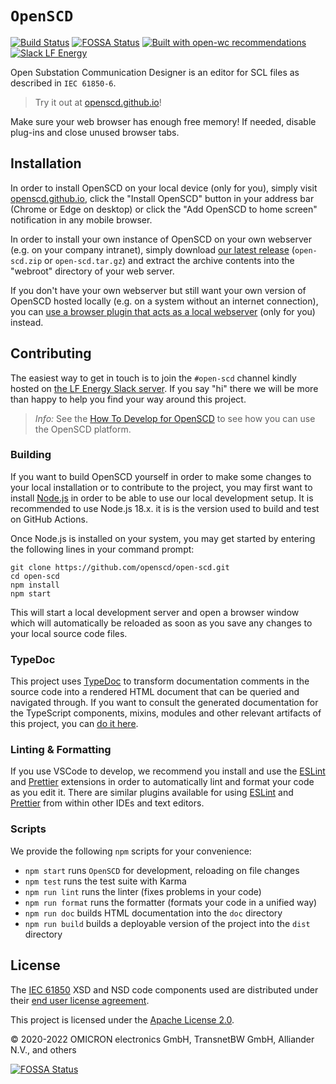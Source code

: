 # `OpenSCD`

[![Build Status](https://travis-ci.org/openscd/open-scd.svg?branch=main)](https://travis-ci.org/openscd/open-scd)
[![FOSSA Status](https://app.fossa.com/api/projects/git%2Bgithub.com%2Fopenscd%2Fopen-scd.svg?type=shield)](https://app.fossa.com/projects/git%2Bgithub.com%2Fopenscd%2Fopen-scd?ref=badge_shield)
[![Built with open-wc recommendations](https://img.shields.io/badge/built%20with-open--wc-blue.svg)](https://github.com/open-wc)
[![Slack LF Energy](https://img.shields.io/badge/LF%20Energy%20Slack-%20%23OpenSCD%20chat-purple?logo=slack&color=2aa198&labelColor=6c71c4)](https://lfenergy.slack.com/archives/C03LH7EUP34)

Open Substation Communication Designer is an editor for SCL files as described in `IEC 61850-6`.

> Try it out at [openscd.github.io](https://openscd.github.io)!

Make sure your web browser has enough free memory! If needed, disable plug-ins and close unused browser tabs.

## Installation

In order to install OpenSCD on your local device (only for you), simply visit [openscd.github.io](https://openscd.github.io), click the "Install OpenSCD" button in your address bar (Chrome or Edge on desktop) or click the "Add OpenSCD to home screen" notification in any mobile browser.

In order to install your own instance of OpenSCD on your own webserver (e.g. on your company intranet), simply download [our latest release](https://github.com/openscd/open-scd/releases/latest) (`open-scd.zip` or `open-scd.tar.gz`) and extract the archive contents into the "webroot" directory of your web server.

If you don't have your own webserver but still want your own version of OpenSCD hosted locally (e.g. on a system without an internet connection), you can [use a browser plugin that acts as a local webserver](https://github.com/openscd/open-scd/wiki/Install-OpenSCD#offline) (only for you) instead.

## Contributing

The easiest way to get in touch is to join the `#open-scd` channel kindly hosted on [the LF Energy Slack server](https://lfenergy.slack.com/archives/C03LH7EUP34). 
If you say "hi" there we will be more than happy to help you find your way around this project.

> *Info:* See the [How To Develop for OpenSCD](./docs/how-to/develop-for-openscd.md) to see how you can use the OpenSCD platform.

### Building

If you want to build OpenSCD yourself in order to make some changes to your local installation or to contribute to the project, you may first want to install [Node.js](https://nodejs.org/) in order to be able to use our local development setup. It is recommended to use Node.js 18.x. it is is the version used to build and test on GitHub Actions.

Once Node.js is installed on your system, you may get started by entering the following lines in your command prompt:

```
git clone https://github.com/openscd/open-scd.git
cd open-scd
npm install
npm start
```

This will start a local development server and open a browser window which will automatically be reloaded as soon as you save any changes to your local source code files.

### TypeDoc

This project uses [TypeDoc](https://typedoc.org/) to transform documentation comments in the source code into a rendered HTML document that can be queried and navigated through. If you want to consult the generated documentation for the TypeScript components, mixins, modules and other relevant artifacts of this project, you can [do it here](https://openscd.github.io/doc/).

### Linting & Formatting

If you use VSCode to develop, we recommend you install and use the [ESLint](https://marketplace.visualstudio.com/items?itemName=dbaeumer.vscode-eslint) and [Prettier](https://marketplace.visualstudio.com/items?itemName=esbenp.prettier-vscode) extensions in order to automatically lint and format your code as you edit it. There are similar plugins available for using [ESLint](https://eslint.org/) and [Prettier](https://prettier.io/) from within other IDEs and text editors.

### Scripts

We provide the following `npm` scripts for your convenience:

- `npm start` runs `OpenSCD` for development, reloading on file changes
- `npm test` runs the test suite with Karma
- `npm run lint` runs the linter (fixes problems in your code)
- `npm run format` runs the formatter (formats your code in a unified way)
- `npm run doc` builds HTML documentation into the `doc` directory
- `npm run build` builds a deployable version of the project into the `dist` directory

## License

The [IEC 61850](https://webstore.iec.ch/publication/63319) XSD and NSD code components used are
distributed under their [end user license agreement](CC-EULA.pdf).

This project is licensed under the [Apache License 2.0](LICENSE.md).

&copy; 2020-2022 OMICRON electronics GmbH, TransnetBW GmbH, Alliander N.V., and others

[![FOSSA Status](https://app.fossa.com/api/projects/git%2Bgithub.com%2Fopenscd%2Fopen-scd.svg?type=large)](https://app.fossa.com/projects/git%2Bgithub.com%2Fopenscd%2Fopen-scd?ref=badge_large)
